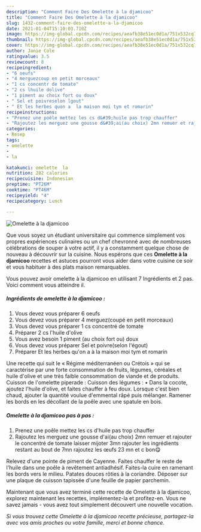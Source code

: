 ```yaml
---
description: "Comment Faire Des Omelette à la djamicoo"
title: "Comment Faire Des Omelette à la djamicoo"
slug: 1432-comment-faire-des-omelette-a-la-djamicoo
date: 2021-01-04T15:10:03.710Z
image: https://img-global.cpcdn.com/recipes/aeafb38e51ec0d1a/751x532cq70/omelette-a-la-djamicoo-photo-principale-de-la-recette.jpg
thumbnail: https://img-global.cpcdn.com/recipes/aeafb38e51ec0d1a/751x532cq70/omelette-a-la-djamicoo-photo-principale-de-la-recette.jpg
cover: https://img-global.cpcdn.com/recipes/aeafb38e51ec0d1a/751x532cq70/omelette-a-la-djamicoo-photo-principale-de-la-recette.jpg
author: Janie Cole
ratingvalue: 3.5
reviewcount: 8
recipeingredient:
- "6 oeufs"
- "4 merguezcoup en petit morceaux"
- "1 cs concentr de tomate"
- "2 cs lhuile dolive"
- "1 piment au choix fort ou doux"
- " Sel et poivreselon lgout"
- " Et les herbes quon a  la maison moi tym et romarin"
recipeinstructions:
- "Prenez une poêle mettez les cs d&#39;huile pas trop chauffer"
- "Rajoutez les merguez une gousse d&#39;ai(au choix) 2mn remuer et rajouter le concentré de tomate laisser mijoter 3mn rajouter les ingrédients restant au bout de 7mn rajoutez les œufs 23 mn et c bon😋"
categories:
- Resep
tags:
- omelette
- 
- la

katakunci: omelette  la 
nutrition: 282 calories
recipecuisine: Indonesian
preptime: "PT26M"
cooktime: "PT46M"
recipeyield: "4"
recipecategory: Lunch

---
```



![Omelette à la djamicoo](https://img-global.cpcdn.com/recipes/aeafb38e51ec0d1a/751x532cq70/omelette-a-la-djamicoo-photo-principale-de-la-recette.jpg)

Que vous soyez un étudiant universitaire qui commence simplement vos propres expériences culinaires ou un chef chevronné avec de nombreuses célébrations de souper à votre actif, il y a constamment quelque chose de nouveau à découvrir sur la cuisine. Nous espérons que ces <strong> Omelette à la djamicoo </strong> recettes et astuces pourront vous aider dans votre cuisine ce soir et vous habituer à des plats maison remarquables.

<!--inarticleads1-->

Vous pouvez avoir omelette à la djamicoo en utilisant 7 Ingrédients et 2 pas. Voici comment vous atteindre il.

##### Ingrédients de omelette à la djamicoo :

1. Vous devez vous préparer 6 oeufs
1. Vous devez vous préparer 4 merguez(coupé en petit morceaux)
1. Vous devez vous préparer 1 cs concentré de tomate
1. Préparer 2 cs l&#39;huile d&#39;olive
1. Vous avez besoin 1 piment (au choix fort ou) doux
1. Vous devez vous préparer  Sel et poivre(selon l&#39;égout)
1. Préparer  Et les herbes qu&#39;on a à la maison moi tym et romarin


Une recette qui suit le « Régime méditerranéen ou Crétois » qui se caractérise par une forte consommation de fruits, légumes, céréales et huile d&#39;olive et une très faible consommation de viande et de produits. Cuisson de l&#39;omelette piperade : Cuisson des légumes : • Dans la cocote, ajoutez l&#39;huile d&#39;olive, et faites chauffer à feu doux. Lorsque c&#39;est bien chaud, ajouter la quantité voulue d&#39;emmental râpé puis mélanger. Ramener les bords en les décollant de la poêle avec une spatule en bois. 

<!--inarticleads2-->

##### Omelette à la djamicoo pas à pas :

1. Prenez une poêle mettez les cs d&#39;huile pas trop chauffer
1. Rajoutez les merguez une gousse d&#39;ai(au choix) 2mn remuer et rajouter le concentré de tomate laisser mijoter 3mn rajouter les ingrédients restant au bout de 7mn rajoutez les œufs 23 mn et c bon😋


Relevez d&#39;une pointe de piment de Cayenne. Faites chauffer le reste de l&#39;huile dans une poêle à revêtement antiadhésif. Faites-la cuire en ramenant les bords vers le milieu. Patates douces rôties à la coriandre. Déposer sur une plaque de cuisson tapissée d&#39;une feuille de papier parchemin. 

<!--inarticleads1-->

<p>
Maintenant que vous avez terminé cette recette de Omelette à la djamicoo, explorez maintenant les recettes, implémentez-la et profitez-en. Vous ne savez jamais - vous avez tout simplement découvert une nouvelle vocation.
</p>

<p>
<i>Si vous trouvez cette Omelette à la djamicoo recette précieuse, partagez-la avec vos amis proches ou votre famille, merci et bonne chance.</i>
</p>
